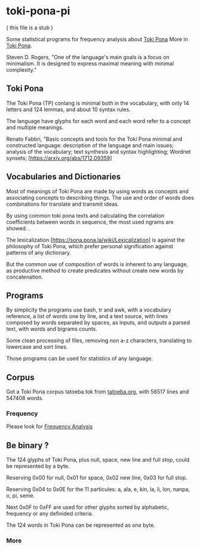 # toki-pona-pi

( this file is a stub )

Some statistical programs for frequency analysis about [Toki Pona](https://en.wikipedia.org/wiki/Toki_Pona) More in [Toki Pona](https://tokipona.org/).
 
Steven D. Rogers, "One of the language's main goals is a focus on minimalism. It is designed to express maximal meaning with minimal complexity."

## Toki Pona

The Toki Pona (TP) conlang is minimal both in the vocabulary, with only 14 letters and 124 lemmas, and about 10 syntax rules.

The language have glyphs for each word and each word refer to a concept and multiple meanings.

Renato Fabbri, "Basic concepts and tools for the Toki Pona minimal and constructed language: description of the language and main issues; analysis of the vocabulary; text synthesis and syntax highlighting; Wordnet synsets; [https://arxiv.org/abs/1712.09359]

## Vocabularies and Dictionaries

Most of meanings of Toki Pona are made by using words as concepts and associating concepts to describing things. The use and order of words does combinations for translate and transmit ideas.

By using common toki pona texts and calculating the correlation coefficients between words in sequence, the most used ngrams are showed. . 

The lexicalization [https://sona.pona.la/wiki/Lexicalization] is against the philosophy of Toki Pona, which prefer personal signification against patterns of any dictionary. 

But the common use of composition of words is inherent to any language, as productive method to create predicates without create new words by concatenation.

## Programs

By simplicity the programs use bash, tr and awk, with a vocabulary reference, a list of words one by line, and a text source, with lines composed by words separated by spaces, as inputs, and outputs a parsed text, with words and bigrams counts.

Some clean processing of files, removing non a-z characters, translating to lowercase and sort lines.

Those programs can be used for statistics of any language.

## Corpus

Got a Toki Pona corpus  tatoeba.tok from [tatoeba.org](https://tatoeba.org/), with 56517 lines and 547408 words.

### Frequency

Please look for [Frequency Analysis](https://github.com/agsb/toki-pona-pi/blob/main/Stats.md)

## Be binary ?

The 124 glyphs of Toki Pona, plus null, space, new line and full stop, could be represented by a byte. 

Reserving 0x00 for null, 0x01 for space, 0x02 new line, 0x03 for full stop.

Reserving 0x04 to 0x0E for the 11 particules: a, ala, e, kin, la, li, lon, nanpa, o, pi, seme.

Next 0x0F to 0xFF are used for other glyphs sorted by alphabetic, frequency or any definided criteria.
    
The 124 words in Toki Pona can be represented as one byte. 

### More 


